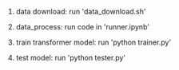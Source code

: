 1. data download:
    run 'data_download.sh'

2. data_process:
    run code in 'runner.ipynb'

3. train transformer model:
    run 'python trainer.py'

4. test model:
    run 'python tester.py'